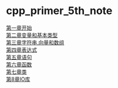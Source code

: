 # cpp_primer_5th_note
[第一章开始](./../第一章开始.md)<br>
[第二章变量和基本类型](./第二章变量和基本类型.md)<br>
[第三章字符串,向量和数组](./第三章字符串,向量和数组.md)<br>
[第四章表达式](./第四章表达式.md)<br>
[第五章语句](./第五章语句.md)<br>
[第六章函数](./第六章函数.md)<br>
[第七章类](./第七章类.md)<br>
[第8章IO库](./第8章IO库.md)<br>